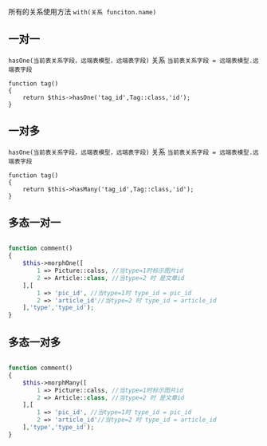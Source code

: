 所有的关系使用方法
`with(关系 funciton.name)`
## 一对一
`hasOne(当前表关系字段，远端表模型，远端表字段)`
关系 `当前表关系字段 = 远端表模型.远端表字段`
```
function tag()
{
    return $this->hasOne('tag_id',Tag::class,'id');
}
```
## 一对多
`hasOne(当前表关系字段，远端表模型，远端表字段)`
关系 `当前表关系字段 = 远端表模型.远端表字段`
```
function tag()
{
    return $this->hasMany('tag_id',Tag::class,'id');
}
```
## 多态一对一
```php

function comment()
{
    $this->morphOne([
        1 => Picture::calss, //当type=1时标示图片id
        2 => Article::class, //当type=2 时 是文章id
    ],[
        1 => 'pic_id', //当type=1时 type_id = pic_id
        2 => 'article_id'//当type=2 时 type_id = article_id
    ],'type','type_id');
}


```
## 多态一对多

```php

function comment()
{
    $this->morphMany([
        1 => Picture::calss, //当type=1时标示图片id
        2 => Article::class, //当type=2 时 是文章id
    ],[
        1 => 'pic_id', //当type=1时 type_id = pic_id
        2 => 'article_id'//当type=2 时 type_id = article_id
    ],'type','type_id');
}

```